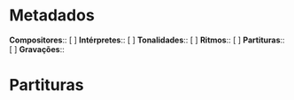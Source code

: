 # Metadados

**Compositores**:: [  ]
**Intérpretes**:: [  ]
**Tonalidades**:: [  ]
**Ritmos**:: [  ]
**Partituras**:: [  ]
**Gravações**:: 

# Partituras
